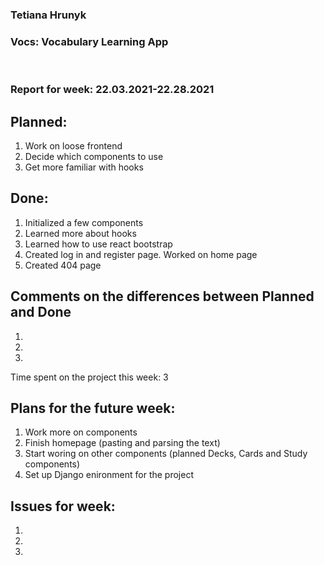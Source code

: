 <h3>Tetiana Hrunyk</h3>
<h3>Vocs: Vocabulary Learning App</h3>
<br>
<h3>Report for week: 22.03.2021-22.28.2021</h3>

<div>
<h2>Planned:</h2>
    <ol>
        <li>Work on loose frontend</li>
        <li>Decide which components to use</li>
        <li>Get more familiar with hooks</li>
    </ol>
</div>

<div>
<h2>Done:</h2>
    <ol>
        <li>Initialized a few components</li>
        <li>Learned more about hooks</li>
        <li>Learned how to use react bootstrap</li>
        <li>Created log in and register page. Worked on home page</li>
        <li>Created 404 page</li>
    </ol>
</div>

<div>
<h2>Comments on the differences between <italic>Planned</italic> and <italic>Done</italic></h2>
    <ol>
        <li></li>
        <li></li>
        <li></li>
    </ol>
</div>

<div>
<p>Time spent on the project this week: 3</p>
</div>

<div>
<h2>Plans for the future week:</h2>
    <ol>
        <li>Work more on components</li>
        <li>Finish homepage (pasting and parsing the text)</li>
        <li>Start woring on other components (planned Decks, Cards and Study components)</li>
        <li>Set up Django enironment for the project</li>
    </ol>
</div>

<div>
<h2>Issues for week:</h2>
    <ol>
        <li></li>
        <li></li>
        <li></li>
    </ol>
</div>
